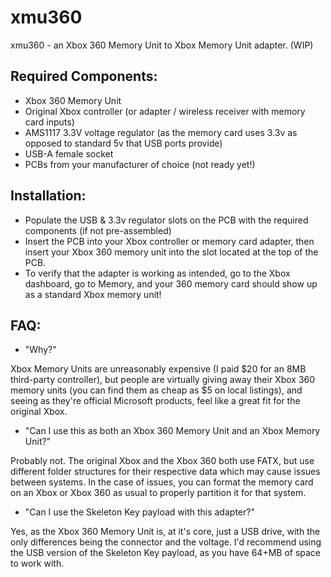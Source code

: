 # xmu360
xmu360 - an Xbox 360 Memory Unit to Xbox Memory Unit adapter. (WIP)

## Required Components:
- Xbox 360 Memory Unit
- Original Xbox controller (or adapter / wireless receiver with memory card inputs)
- AMS1117 3.3V voltage regulator (as the memory card uses 3.3v as opposed to standard 5v that USB ports provide)
- USB-A female socket
- PCBs from your manufacturer of choice (not ready yet!)

## Installation:
- Populate the USB & 3.3v regulator slots on the PCB with the required components (if not pre-assembled)
- Insert the PCB into your Xbox controller or memory card adapter, then insert your Xbox 360 memory unit into the slot located at the top of the PCB.
- To verify that the adapter is working as intended, go to the Xbox dashboard, go to Memory, and your 360 memory card should show up as a standard Xbox memory unit!

## FAQ:
- "Why?"

Xbox Memory Units are unreasonably expensive (I paid $20 for an 8MB third-party controller), but people are virtually giving away their Xbox 360 memory units (you can find them as cheap as $5 on local listings), and seeing as they're official Microsoft products, feel like a great fit for the original Xbox.

- "Can I use this as both an Xbox 360 Memory Unit and an Xbox Memory Unit?"

Probably not. The original Xbox and the Xbox 360 both use FATX, but use different folder structures for their respective data which may cause issues between systems. In the case of issues, you can format the memory card on an Xbox or Xbox 360 as usual to properly partition it for that system.

- "Can I use the Skeleton Key payload with this adapter?"
 
Yes, as the Xbox 360 Memory Unit is, at it's core, just a USB drive, with the only differences being the connector and the voltage. I'd recommend using the USB version of the Skeleton Key payload, as you have 64+MB of space to work with. 
